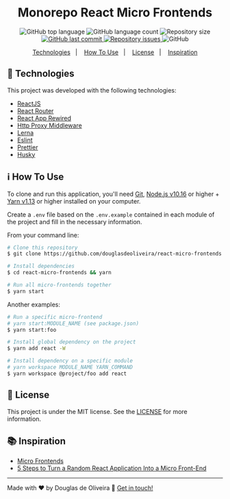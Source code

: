 <h1 align="center">
    Monorepo React Micro Frontends
</h1>

<p align="center">
  <img alt="GitHub top language" src="https://img.shields.io/github/languages/top/douglasdeoliveira/react-micro-frontends.svg">

  <img alt="GitHub language count" src="https://img.shields.io/github/languages/count/douglasdeoliveira/react-micro-frontends.svg">

  <img alt="Repository size" src="https://img.shields.io/github/repo-size/douglasdeoliveira/react-micro-frontends.svg">

  <a href="https://github.com/douglasdeoliveira/react-micro-frontends/commits/master">
    <img alt="GitHub last commit" src="https://img.shields.io/github/last-commit/douglasdeoliveira/react-micro-frontends.svg">
  </a>

  <a href="https://github.com/douglasdeoliveira/react-micro-frontends/issues">
    <img alt="Repository issues" src="https://img.shields.io/github/issues/douglasdeoliveira/react-micro-frontends.svg">
  </a>

  <img alt="GitHub" src="https://img.shields.io/github/license/douglasdeoliveira/react-micro-frontends.svg">
</p>

<p align="center">
  <a href="#rocket-technologies">Technologies</a>&nbsp;&nbsp;&nbsp;|&nbsp;&nbsp;&nbsp;
  <a href="#information_source-how-to-use">How To Use</a>&nbsp;&nbsp;&nbsp;|&nbsp;&nbsp;&nbsp;
  <a href="#memo-license">License</a>&nbsp;&nbsp;&nbsp;|&nbsp;&nbsp;&nbsp;
  <a href="#books-inspiration">Inspiration</a>
</p>

## :rocket: Technologies

This project was developed with the following technologies:

- [ReactJS](https://reactjs.org/)
- [React Router](https://reacttraining.com/react-router/)
- [React App Rewired](https://github.com/timarney/react-app-rewired/)
- [Http Proxy Middleware](https://github.com/chimurai/http-proxy-middleware)
- [Lerna](https://github.com/lerna/lerna)
- [Eslint](https://eslint.org/)
- [Prettier](https://prettier.io/)
- [Husky](https://github.com/typicode/husky)

## :information_source: How To Use

To clone and run this application, you'll need [Git](https://git-scm.com), [Node.js v10.16][nodejs] or higher + [Yarn v1.13][yarn] or higher installed on your computer.

Create a `.env` file based on the `.env.example` contained in each module of the project and fill in the necessary information.

From your command line:

```bash
# Clone this repository
$ git clone https://github.com/douglasdeoliveira/react-micro-frontends

# Install dependencies
$ cd react-micro-frontends && yarn

# Run all micro-frontends together
$ yarn start
```

Another examples:

```bash
# Run a specific micro-frontend
# yarn start:MODULE_NAME (see package.json)
$ yarn start:foo

# Install global dependency on the project
$ yarn add react -W

# Install dependency on a specific module
# yarn workspace MODULE_NAME YARN_COMMAND
$ yarn workspace @project/foo add react
```

## :memo: License

This project is under the MIT license. See the [LICENSE](https://github.com/douglasdeoliveira/react-micro-frontends/blob/master/LICENSE) for more information.

## :books: Inspiration

- [Micro Frontends](https://martinfowler.com/articles/micro-frontends.html)
- [5 Steps to Turn a Random React Application Into a Micro Front-End](https://medium.com/better-programming/5-steps-to-turn-a-random-react-application-into-a-micro-frontend-946718c147e7)

---

Made with ♥ by Douglas de Oliveira :wave: [Get in touch!](https://www.linkedin.com/in/douglasoliveiraa/)

[nodejs]: https://nodejs.org/
[yarn]: https://yarnpkg.com/
